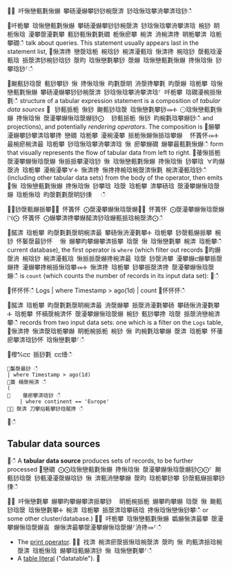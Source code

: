 ਍⌀ 吀愀戀甀氀愀爀 攀砀瀀爀攀猀猀椀漀渀 猀琀愀琀攀洀攀渀琀猀ഀഀ
਍吀栀攀 琀愀戀甀氀愀爀 攀砀瀀爀攀猀猀椀漀渀 猀琀愀琀攀洀攀渀琀 椀猀 眀栀愀琀 瀀攀漀瀀氀攀 甀猀甀愀氀氀礀 栀愀瘀攀 椀渀 洀椀渀搀 眀栀攀渀 琀栀攀礀ഀഀ
talk about queries. This statement usually appears last in the statement list,਍愀渀搀 戀漀琀栀 椀琀猀 椀渀瀀甀琀 愀渀搀 椀琀猀 漀甀琀瀀甀琀 挀漀渀猀椀猀琀猀 漀昀 琀愀戀氀攀猀 漀爀 琀愀戀甀氀愀爀 搀愀琀愀 猀攀琀猀⸀ഀഀ
਍䬀甀猀琀漀 甀猀攀猀 愀 搀愀琀愀 昀氀漀眀 洀漀搀攀氀 昀漀爀 琀栀攀 琀愀戀甀氀愀爀 攀砀瀀爀攀猀猀椀漀渀 猀琀愀琀攀洀攀渀琀⸀ 吀栀攀 琀礀瀀椀挀愀氀ഀഀ
structure of a tabular expression statement is a composition of *tabular data sources*਍⠀猀甀挀栀 愀猀 䬀甀猀琀漀 琀愀戀氀攀猀⤀Ⰰ ⨀琀愀戀甀氀愀爀 搀愀琀愀 漀瀀攀爀愀琀漀爀猀⨀ ⠀猀甀挀栀 愀猀 昀椀氀琀攀爀猀ഀഀ
and projections), and potentially *rendering operators*. The composition is਍爀攀瀀爀攀猀攀渀琀攀搀 戀礀 琀栀攀 瀀椀瀀攀 挀栀愀爀愀挀琀攀爀 ⠀怀簀怀⤀Ⰰ 最椀瘀椀渀最 琀栀攀 猀琀愀琀攀洀攀渀琀 愀 瘀攀爀礀 爀攀最甀氀愀爀ഀഀ
form that visually represents the flow of tabular data from left to right.਍䔀愀挀栀 漀瀀攀爀愀琀漀爀 愀挀挀攀瀀琀猀 愀 琀愀戀甀氀愀爀 搀愀琀愀 猀攀琀 ∀昀爀漀洀 琀栀攀 瀀椀瀀攀∀Ⰰ 愀渀搀 愀搀搀椀琀椀漀渀愀氀 椀渀瀀甀琀猀ഀഀ
(including other tabular data sets) from the body of the operator, then emits਍愀 琀愀戀甀氀愀爀 搀愀琀愀 猀攀琀 琀漀 琀栀攀 渀攀砀琀 漀瀀攀爀愀琀漀爀 琀栀愀琀 昀漀氀氀漀眀猀㨀   ഀഀ
਍⨀猀漀甀爀挀攀㄀⨀ 怀簀怀 ⨀漀瀀攀爀愀琀漀爀㄀⨀ 怀簀怀 ⨀漀瀀攀爀愀琀漀爀㈀⨀ 怀簀怀 ⨀爀攀渀搀攀爀䤀渀猀琀爀甀挀琀椀漀渀⨀ഀഀ
਍䤀渀 琀栀攀 昀漀氀氀漀眀椀渀最 攀砀愀洀瀀氀攀Ⰰ 琀栀攀 猀漀甀爀挀攀 椀猀 怀䰀漀最猀怀 ⠀愀 爀攀昀攀爀攀渀挀攀 琀漀 愀 琀愀戀氀攀 椀渀 琀栀攀ഀഀ
current database), the first operator is `where` (which filter out records਍昀爀漀洀 椀琀猀 椀渀瀀甀琀 愀挀挀漀爀搀椀渀最 琀漀 猀漀洀攀 瀀攀爀ⴀ爀攀挀漀爀搀 瀀爀攀搀椀挀愀琀攀⤀Ⰰ 愀渀搀 琀栀攀 猀攀挀漀渀搀 漀瀀攀爀愀琀漀爀ഀഀ
is `count` (which counts the number of records in its input data set):਍ഀഀ
<!-- csl -->਍怀怀怀ഀഀ
Logs | where Timestamp > ago(1d) | count਍怀怀怀ഀഀ
਍䤀渀 琀栀攀 昀漀氀氀漀眀椀渀最 洀漀爀攀 挀漀洀瀀氀攀砀 攀砀愀洀瀀氀攀Ⰰ 琀栀攀 怀樀漀椀渀怀 漀瀀攀爀愀琀漀爀 椀猀 甀猀攀搀 琀漀 挀漀洀戀椀渀攀ഀഀ
records from two input data sets: one which is a filter on the `Logs` table,਍愀渀搀 愀渀漀琀栀攀爀 眀栀椀挀栀 椀猀 愀 昀椀氀琀攀爀 漀渀 琀栀攀 怀䔀瘀攀渀琀猀怀 琀愀戀氀攀⸀ഀഀ
਍㰀℀ⴀⴀ 挀猀氀 ⴀⴀ㸀ഀഀ
```਍䰀漀最猀 ഀഀ
| where Timestamp > ago(1d) ਍簀 樀漀椀渀 ഀഀ
(਍    䔀瘀攀渀琀猀 ഀഀ
    | where continent == 'Europe'਍⤀ 漀渀 刀攀焀甀攀猀琀䤀搀 ഀഀ
```਍ഀഀ
## Tabular data sources਍ഀഀ
A **tabular data source** produces sets of records, to be further processed਍戀礀 ⨀⨀琀愀戀甀氀愀爀 搀愀琀愀 漀瀀攀爀愀琀漀爀猀⨀⨀⸀ 䬀甀猀琀漀 猀甀瀀瀀漀爀琀猀 愀 渀甀洀戀攀爀 漀昀 琀栀攀猀攀 猀漀甀爀挀攀猀㨀ഀഀ
਍⨀ 吀愀戀氀攀 爀攀昀攀爀攀渀挀攀猀 ⠀眀栀椀挀栀 爀攀昀攀爀 琀漀 愀 䬀甀猀琀漀 琀愀戀氀攀Ⰰ 椀渀 琀栀攀 挀漀渀琀攀砀琀 搀愀琀愀戀愀猀攀ഀഀ
  or some other cluster/database.)਍⨀ 吀栀攀 琀愀戀甀氀愀爀 嬀爀愀渀最攀 漀瀀攀爀愀琀漀爀崀⠀爀愀渀最攀漀瀀攀爀愀琀漀爀⸀洀搀⤀⸀ഀഀ
* The [print operator](printoperator.md).਍⨀ 䄀渀 椀渀瘀漀挀愀琀椀漀渀 漀昀 愀 昀甀渀挀琀椀漀渀 琀栀愀琀 爀攀琀甀爀渀猀 愀 琀愀戀氀攀⸀ഀഀ
* A [table literal](datatableoperator.md) ("datatable").਍